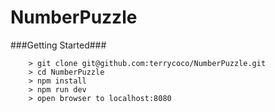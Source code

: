 # NumberPuzzle

###Getting Started###




```
	> git clone git@github.com:terrycoco/NumberPuzzle.git
	> cd NumberPuzzle
	> npm install
	> npm run dev
	> open browser to localhost:8080
```
